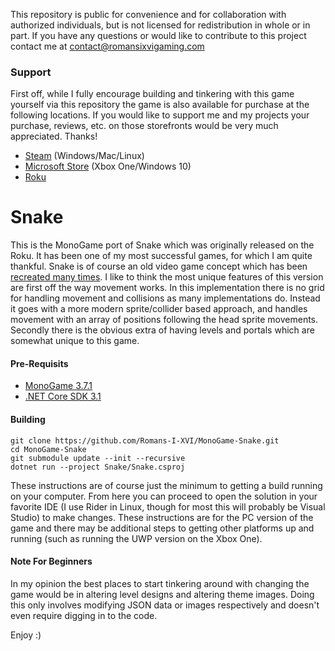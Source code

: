 This repository is public for convenience and for collaboration with authorized individuals, but is not licensed for redistribution in whole or in part. If you have any questions or would like to contribute to this project contact me at contact@romansixvigaming.com

### Support
First off, while I fully encourage building and tinkering with this game yourself via this repository the game is also available for purchase at the following locations. If you would like to support me and my projects your purchase, reviews, etc. on those storefronts would be very much appreciated. Thanks!
* [Steam](https://store.steampowered.com/app/1332800) (Windows/Mac/Linux)
* [Microsoft Store](https://www.microsoft.com/en-us/p/snake-the-game/9n5fthk1blvb) (Xbox One/Windows 10)
* [Roku](https://channelstore.roku.com/details/66795/snake)


# Snake
This is the MonoGame port of Snake which was originally released on the Roku. It has been one of my most successful games, for which I am quite thankful. Snake is of course an old video game concept which has been [recreated many times](https://en.wikipedia.org/wiki/Snake_(video_game_genre)). I like to think the most unique features of this version are first off the way movement works. In this implementation there is no grid for handling movement and collisions as many implementations do. Instead it goes with a more modern sprite/collider based approach, and handles movement with an array of positions following the head sprite movements. Secondly there is the obvious extra of having levels and portals which are somewhat unique to this game.

#### Pre-Requisits
* [MonoGame 3.7.1](https://community.monogame.net/t/monogame-3-7-1-release/11173)
* [.NET Core SDK 3.1](https://dotnet.microsoft.com/download/dotnet-core/3.1)

#### Building
```
git clone https://github.com/Romans-I-XVI/MonoGame-Snake.git
cd MonoGame-Snake
git submodule update --init --recursive
dotnet run --project Snake/Snake.csproj
```
These instructions are of course just the minimum to getting a build running on your computer. From here you can proceed to open the solution in your favorite IDE (I use Rider in Linux, though for most this will probably be Visual Studio) to make changes. These instructions are for the PC version of the game and there may be additional steps to getting other platforms up and running (such as running the UWP version on the Xbox One).

#### Note For Beginners
In my opinion the best places to start tinkering around with changing the game would be in altering level designs and altering theme images. Doing this only involves modifying JSON data or images respectively and doesn't even require digging in to the code.


Enjoy :)

